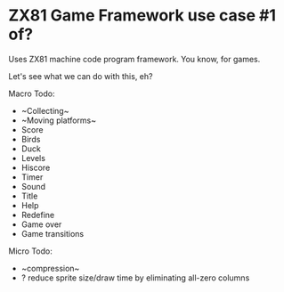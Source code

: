 # ZX81 Game Framework use case #1 of?
Uses ZX81 machine code program framework. You know, for games.

Let's see what we can do with this, eh?

Macro Todo:

* ~Collecting~
* ~Moving platforms~
* Score
* Birds
* Duck
* Levels
* Hiscore
* Timer
* Sound
* Title
* Help
* Redefine
* Game over
* Game transitions

Micro Todo:
* ~compression~
* ? reduce sprite size/draw time by eliminating all-zero columns
